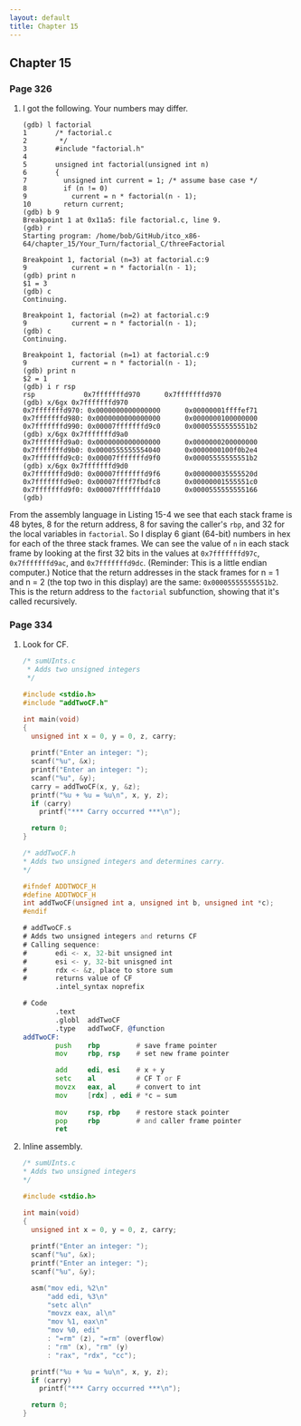 ```yaml
---
layout: default
title: Chapter 15
---
```


## Chapter 15

### Page 326
1. I got the following. Your numbers may differ.

    ```
    (gdb) l factorial
    1       /* factorial.c
    2        */
    3       #include "factorial.h"
    4
    5       unsigned int factorial(unsigned int n)
    6       {
    7         unsigned int current = 1; /* assume base case */
    8         if (n != 0)
    9           current = n * factorial(n - 1);
    10        return current;
    (gdb) b 9
    Breakpoint 1 at 0x11a5: file factorial.c, line 9.
    (gdb) r
    Starting program: /home/bob/GitHub/itco_x86-64/chapter_15/Your_Turn/factorial_C/threeFactorial 

    Breakpoint 1, factorial (n=3) at factorial.c:9
    9           current = n * factorial(n - 1);
    (gdb) print n
    $1 = 3
    (gdb) c
    Continuing.

    Breakpoint 1, factorial (n=2) at factorial.c:9
    9           current = n * factorial(n - 1);
    (gdb) c
    Continuing.

    Breakpoint 1, factorial (n=1) at factorial.c:9
    9           current = n * factorial(n - 1);
    (gdb) print n
    $2 = 1
    (gdb) i r rsp
    rsp            0x7fffffffd970      0x7fffffffd970
    (gdb) x/6gx 0x7fffffffd970
    0x7fffffffd970: 0x0000000000000000      0x00000001ffffef71
    0x7fffffffd980: 0x0000000000000000      0x0000000100000000
    0x7fffffffd990: 0x00007fffffffd9c0      0x00005555555551b2
    (gdb) x/6gx 0x7fffffffd9a0
    0x7fffffffd9a0: 0x0000000000000000      0x0000000200000000
    0x7fffffffd9b0: 0x0000555555554040      0x0000000100f0b2e4
    0x7fffffffd9c0: 0x00007fffffffd9f0      0x00005555555551b2
    (gdb) x/6gx 0x7fffffffd9d0
    0x7fffffffd9d0: 0x00007fffffffd9f6      0x000000035555520d
    0x7fffffffd9e0: 0x00007ffff7fbdfc8      0x00000001555551c0
    0x7fffffffd9f0: 0x00007fffffffda10      0x0000555555555166
    (gdb) 
    ```

  From the assembly language in Listing 15-4 we see that each stack frame is 48 bytes, 8 for the return address, 8 for saving the caller's `rbp`, and 32 for the local variables in `factorial`. So I display 6 giant (64-bit) numbers in hex for each of the three stack frames. We can see the value of `n` in each stack frame by looking at the first 32 bits in the values at `0x7fffffffd97c`, `0x7fffffffd9ac`, and `0x7fffffffd9dc`. (Reminder: This is a little endian computer.) Notice that the return addresses in the stack frames for n = 1 and n = 2 (the top two in this display) are the same: `0x00005555555551b2`. This is the return address to the `factorial` subfunction, showing that it's called recursively.

### Page 334
1. Look for CF.

    ```c
    /* sumUInts.c
     * Adds two unsigned integers
     */

    #include <stdio.h>
    #include "addTwoCF.h"

    int main(void)
    {
      unsigned int x = 0, y = 0, z, carry;
      
      printf("Enter an integer: ");
      scanf("%u", &x);
      printf("Enter an integer: ");
      scanf("%u", &y);
      carry = addTwoCF(x, y, &z);
      printf("%u + %u = %u\n", x, y, z);
      if (carry)
        printf("*** Carry occurred ***\n");

      return 0;
    }
    ```
    ```c
    /* addTwoCF.h
    * Adds two unsigned integers and determines carry.
    */

    #ifndef ADDTWOCF_H
    #define ADDTWOCF_H
    int addTwoCF(unsigned int a, unsigned int b, unsigned int *c);
    #endif
    ```
    ```asm
    # addTwoCF.s
    # Adds two unsigned integers and returns CF
    # Calling sequence:
    #       edi <- x, 32-bit unsigned int
    #       esi <- y, 32-bit unisgned int
    #       rdx <- &z, place to store sum
    #       returns value of CF
            .intel_syntax noprefix

    # Code
            .text
            .globl  addTwoCF
            .type   addTwoCF, @function
    addTwoCF:
            push    rbp         # save frame pointer
            mov     rbp, rsp    # set new frame pointer

            add     edi, esi    # x + y
            setc    al          # CF T or F
            movzx   eax, al     # convert to int
            mov     [rdx] , edi # *c = sum
            
            mov     rsp, rbp    # restore stack pointer
            pop     rbp         # and caller frame pointer
            ret
    ```

2. Inline assembly.

    ```c
    /* sumUInts.c
    * Adds two unsigned integers
    */

    #include <stdio.h>

    int main(void)
    {
      unsigned int x = 0, y = 0, z, carry;
      
      printf("Enter an integer: ");
      scanf("%u", &x);
      printf("Enter an integer: ");
      scanf("%u", &y);

      asm("mov edi, %2\n"
          "add edi, %3\n"
          "setc al\n"
          "movzx eax, al\n"
          "mov %1, eax\n"
          "mov %0, edi"
          : "=rm" (z), "=rm" (overflow)
          : "rm" (x), "rm" (y)
          : "rax", "rdx", "cc");

      printf("%u + %u = %u\n", x, y, z);
      if (carry)
        printf("*** Carry occurred ***\n");

      return 0;
    }
    ```

